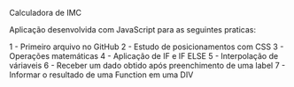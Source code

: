 Calculadora de IMC

Aplicação desenvolvida com JavaScript para as seguintes praticas:

  1 - Primeiro arquivo no GitHub
  2 - Estudo de posicionamentos com CSS
  3 - Operações matemáticas
  4 - Aplicação de IF e IF ELSE
  5 - Interpolação de váriaveis
  6 - Receber um dado obtido após preenchimento de uma label
  7 - Informar o resultado de uma Function em uma DIV
